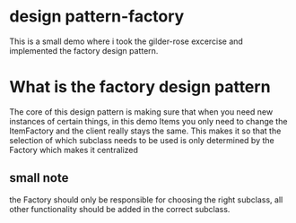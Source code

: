 # design pattern-factory
This is a small demo where i took the gilder-rose excercise and implemented the factory design pattern.

 # What is the factory design pattern
 The core of this design pattern is making sure that when you need new instances of certain things, in this demo Items
 you only need to change the ItemFactory and the client really stays the same. This makes it so that the selection of which subclass needs to be used is only determined by the Factory which makes it centralized

 ## small note
 the Factory should only be responsible for choosing the right subclass, all other functionality should be added in the correct subclass.